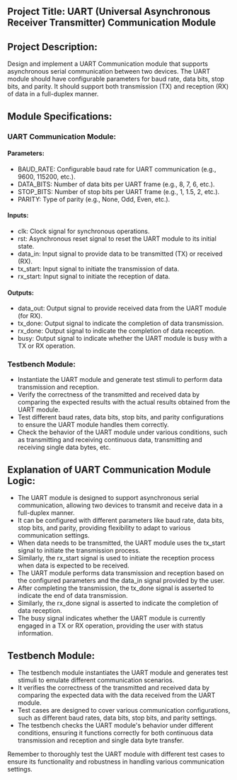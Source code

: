 ## Project Title: UART (Universal Asynchronous Receiver Transmitter) Communication Module

## Project Description:
Design and implement a UART Communication module that supports asynchronous serial communication between two devices. The UART module should have configurable parameters for baud rate, data bits, stop bits, and parity. It should support both transmission (TX) and reception (RX) of data in a full-duplex manner.

## Module Specifications:

### UART Communication Module:

#### Parameters:
- BAUD_RATE: Configurable baud rate for UART communication (e.g., 9600, 115200, etc.).
- DATA_BITS: Number of data bits per UART frame (e.g., 8, 7, 6, etc.).
- STOP_BITS: Number of stop bits per UART frame (e.g., 1, 1.5, 2, etc.).
- PARITY: Type of parity (e.g., None, Odd, Even, etc.).

#### Inputs:
- clk: Clock signal for synchronous operations.
- rst: Asynchronous reset signal to reset the UART module to its initial state.
- data_in: Input signal to provide data to be transmitted (TX) or received (RX).
- tx_start: Input signal to initiate the transmission of data.
- rx_start: Input signal to initiate the reception of data.

#### Outputs:
- data_out: Output signal to provide received data from the UART module (for RX).
- tx_done: Output signal to indicate the completion of data transmission.
- rx_done: Output signal to indicate the completion of data reception.
- busy: Output signal to indicate whether the UART module is busy with a TX or RX operation.

### Testbench Module:

- Instantiate the UART module and generate test stimuli to perform data transmission and reception.
- Verify the correctness of the transmitted and received data by comparing the expected results with the actual results obtained from the UART module.
- Test different baud rates, data bits, stop bits, and parity configurations to ensure the UART module handles them correctly.
- Check the behavior of the UART module under various conditions, such as transmitting and receiving continuous data, transmitting and receiving single data bytes, etc.

## Explanation of UART Communication Module Logic:

- The UART module is designed to support asynchronous serial communication, allowing two devices to transmit and receive data in a full-duplex manner.
- It can be configured with different parameters like baud rate, data bits, stop bits, and parity, providing flexibility to adapt to various communication settings.
- When data needs to be transmitted, the UART module uses the tx_start signal to initiate the transmission process.
- Similarly, the rx_start signal is used to initiate the reception process when data is expected to be received.
- The UART module performs data transmission and reception based on the configured parameters and the data_in signal provided by the user.
- After completing the transmission, the tx_done signal is asserted to indicate the end of data transmission.
- Similarly, the rx_done signal is asserted to indicate the completion of data reception.
- The busy signal indicates whether the UART module is currently engaged in a TX or RX operation, providing the user with status information.

## Testbench Module:

- The testbench module instantiates the UART module and generates test stimuli to emulate different communication scenarios.
- It verifies the correctness of the transmitted and received data by comparing the expected data with the data received from the UART module.
- Test cases are designed to cover various communication configurations, such as different baud rates, data bits, stop bits, and parity settings.
- The testbench checks the UART module's behavior under different conditions, ensuring it functions correctly for both continuous data transmission and reception and single data byte transfer.

Remember to thoroughly test the UART module with different test cases to ensure its functionality and robustness in handling various communication settings.
